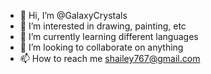 - 👋 Hi, I’m @GalaxyCrystals
- 👀 I’m interested in drawing, painting, etc
- 🌱 I’m currently learning different languages 
- 💞️ I’m looking to collaborate on anything
- 📫 How to reach me shailey767@gmail.com

<!---
GalaxyCrystals/GalaxyCrystals is a ✨ special ✨ repository because its `README.md` (this file) appears on your GitHub profile.
You can click the Preview link to take a look at your changes.
--->
